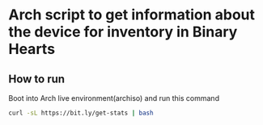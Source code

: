 # Arch script to get information about the device for inventory in Binary Hearts

## How to run
Boot into Arch live environment(archiso) and run this command
```bash
curl -sL https://bit.ly/get-stats | bash
```
